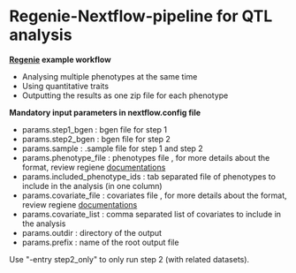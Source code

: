 # Regenie-Nextflow-pipeline for QTL analysis

**[Regenie](https://rgcgithub.github.io/regenie/) example workflow**
-	Analysing multiple phenotypes at the same time
-	Using quantitative traits
-	Outputting the results as one zip file for each phenotype

**Mandatory input parameters in nextflow.config file**
- params.step1_bgen : bgen file for step 1
- params.step2_bgen : bgen file for step 2
- params.sample : .sample file for step 1 and step 2
- params.phenotype_file : phenotypes file , for more details about the format, review regiene [documentations](https://rgcgithub.github.io/regenie/options/)
- params.included_phenotype_ids : tab separated file of phenotypes to include in the analysis (in one column)
- params.covariate_file  : covariates file , for more details about the format, review regiene [documentations](https://rgcgithub.github.io/regenie/options/)
- params.covariate_list : comma separated list of covariates to include in the analysis
- params.outdir : directory of the output
- params.prefix : name of the root output file

Use "-entry step2_only" to only run step 2 (with related datasets).
